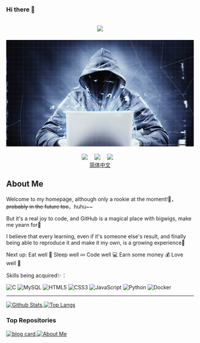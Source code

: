 ### Hi there 👋

<!-- 动态打字效果 -->

<h2 align="center">
    <a href="ldfbg.com">
    <img src="https://readme-typing-svg.herokuapp.com/?color=43B82E&lines=The harder you work, the luckier you get.;console.log(%22Hello,%20world%22)">
    </a>
</h2>

<!-- 一个动态图片 -->

<div align="center"><img order-radius="100px" src="https://github.com/codeboy-zuo/codeboy-zuo/raw/main/img/hacker.gif"/></div>

<br>

<!-- 一些资料 -->

<div align="center">
    <a href="ldfbg.com"><img src="https://img.shields.io/badge/blog-个人博客-blue"></a>&emsp;
    <a href="https://space.bilibili.com/476669856"><img src="https://img.shields.io/badge/Bilibili-哔站-green"></a>&emsp;
    <a href="https://blog.csdn.net/qq_51436687"><img src="https://img.shields.io/badge/CSDN-博客-yellow"></a>&emsp;
</div>
<div align="center"><a href="https://github.com/codeboy-zuo/codeboy-zuo/blob/main/README.md">简体中文</a></div>

<!-- 关于我 -->

## About Me

Welcome to my homepage, although only a rookie at the moment!🧐，<del>probably in the future too</del>，huhu~~

But it's a real joy to code, and GitHub is a magical place with bigwigs, make me yearn for🙌

I believe that every learning, even if it's someone else's result, and finally being able to reproduce it and make it my own, is a growing experience💪

Next up: Eat well 🍗 Sleep well 💤 Code well 💻 Earn some money 💰 Love well 💏

Skills being acquired✨：

![C](https://img.shields.io/badge/-C-yellow?style=flat-square&logo=c&logoColor=white)
![MySQL](https://img.shields.io/badge/mysql-%2300f.svg?style=flat-square&logo=mysql&logoColor=yellow)
![HTML5](https://img.shields.io/badge/-HTML5-E34F26?style=flat-square&logo=html5&logoColor=white)
![CSS3](https://img.shields.io/badge/-CSS3-1572B6?style=flat-square&logo=css3)
![JavaScript](https://img.shields.io/badge/-JavaScript-seagreen?style=flat-square&logo=javascript&&logoColor=white)
![Python](https://img.shields.io/badge/-Python-SkyBlue?style=flat-square&logo=Python)
![Docker](https://img.shields.io/badge/-Docker-pink?style=flat-square&logo=Docker)

<!-- Github 数据统计 -->

***

<a href="https:github.com/codeoby-zuo">
	<img align="center" alt="Github Stats" src="https://github-readme-stats-codeboy-zuo.vercel.app/api?username=codeboy-zuo&show_icons=true&theme=cobalt&include_all_commits=true">
</a>
<a href="https:github.com/codeoby-zuo">
	<img align="center" alt="Top Langs" src="https://github-readme-stats-codeboy-zuo.vercel.app/api/top-langs/?username=codeboy-zuo&layout=compact">
</a>

### Top Repositories
<a href="https://github.com/codeboy-zuo/codeboy-zuo.github.io">
	<img align="center" alt="blog card" src="https://github-readme-stats-codeboy-zuo.vercel.app/api/api/pin/?username=codeboy-zuo&repo=codeboy-zuo.github.io">
</a>
<a href="https://github.com/codeboy-zuo/codeboy-zuo">
	<img align="center" alt="About Me" src="https://github-readme-stats-codeboy-zuo.vercel.app/api/api/pin/?username=codeboy-zuo&repo=codeboy-zuo">
</a>

<!--
**codeboy-zuo/codeboy-zuo** is a ✨ _special_ ✨ repository because its `README.md` (this file) appears on your GitHub profile.

Here are some ideas to get you started:

- 🔭 I’m currently working on ...
- 🌱 I’m currently learning ...
- 👯 I’m looking to collaborate on ...
- 🤔 I’m looking for help with ...
- 💬 Ask me about ...
- 📫 How to reach me: ...
- 😄 Pronouns: ...
- ⚡ Fun fact: ...
  -->